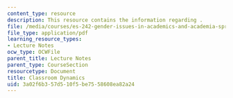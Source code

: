 ```yaml
---
content_type: resource
description: This resource contains the information regarding .
file: /media/courses/es-242-gender-issues-in-academics-and-academia-spring-2004/3a02f6b357d510f5be7558608ea82a24_MITES_242S04_ses7.pdf
file_type: application/pdf
learning_resource_types:
- Lecture Notes
ocw_type: OCWFile
parent_title: Lecture Notes
parent_type: CourseSection
resourcetype: Document
title: Classroom Dynamics
uid: 3a02f6b3-57d5-10f5-be75-58608ea82a24
---
```

